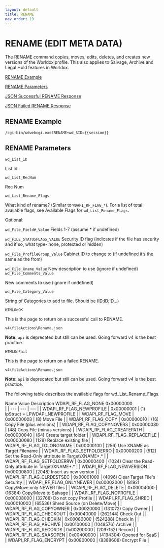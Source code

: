 ```yaml
---
layout: default
title: RENAME
nav_order: 19
---
```


# RENAME (EDIT META DATA) 

The RENAME command copies, moves, edits, deletes, and creates new versions of the Worldox profile. This also applies to Salvage, Archive and Legal Hold features in Worldox.

[RENAME Example](#rename-example)

[RENAME Parameters](#rename-parameters)

[JSON Successful RENAME Response](#json-successful-rename-response)

[JSON Failed RENAME Response](#json-failed-rename-response)

## RENAME Example

`/cgi-bin/wdwebcgi.exe?RENAME+wd_SID={{session}}`

## RENAME Parameters

`wd_List_ID`

  List Id

 `wd_List_RecNum`

  Rec Num

`wd_List_Rename_Flags`

  What kind of rename? (Similar to `WDAPI_RF_FLAG_*`). For a list of total available flags, see Available Flags for `wd_List_Rename_Flags`.

  Optional: 
  
  `wd_File_Field#_Value`
    Fields 1-7 (assume * if undefined)
  
  `wd_FILE_STATUSFLAGS_VALUE`
    Security ID flag (indicates if the file has security and if so, what type- none, protected or hidden)
  
  `wd_File_ProfileGroup_Value`
    Cabinet ID to change to (if undefined it’s the same as the from)

`wd_File_Xname_Value`
    New description to use (ignore if undefined)
 
`wd_File_Comments_Value`

  New comments to use (ignore if undefined)

`wd_File_Category_Value`

  String of Categories to add to file. Should be (ID;ID;ID…)

`HTMLOnOK`

  This is the page to return on a successful call to RENAME.

  `v4\fileActions\Rename.json`

**Note:** `api` is deprecated but still can be used. Going forward v4 is the best practice.

`HTMLOnFail`

  This is the page to return on a failed RENAME.

  `v4\fileActions\Rename.json`

**Note:** `api` is deprecated but still can be used. Going forward v4 is the best practice.




The following table describes the available flags for wd_List_Rename_Flags.

Name	Value	Description
WDAPI_RF_FLAG_NONE	0x00000000	
| | --- | --- | --- | | WDAPI_RF_FLAG_NEWPROFILE | 0x00000001 | (1) lpStruct = LPWDAPI_NEWPROFILE | | WDAPI_RF_FLAG_MOVE | 0x00000008 | (8) Move File | | WDAPI_RF_FLAG_COPY | 0x00000010 | (16) Copy File (plus versions) | | WDAPI_RF_FLAG_COPYNOVERS | 0x00000030 | (48) Copy File (minus versions) | | WDAPI_RF_FLAG_CREATEPATH | 0x00000040 | (64) Create target folder | | WDAPI_RF_FLAG_REPLACEFILE | 0x00000080 | (128) Replace existing file | | WDAPI_RF_FLAG_TOLONGNAME | 0x00000100 | (256) Use XNAME as Target Filename | | WDAPI_RF_FLAG_SETFOLDERRO | 0x00000200 | (512) Set the Read-Only attribute in Target\XNAME*.* | | WDAPI_RF_FLAG_SETFOLDERRW | 0x00000400 | (1024) Clear the Read-Only attribute in Target\XNAME*.* | | WDAPI_RF_FLAG_NEWVERSION | 0x00000800 | (2048) Insert as new version | | WDAPI_RF_FLAG_CLRDESTSEC | 0x00001000 | (4096) Clear Target File's Security | | WDAPI_RF_FLAG_ONLYNEWER | 0x00002000 | (8192) Copy/Move only NEWER files | | WDAPI_RF_FLAG_DELETE | 0x00004000 | (16384) Copy/Move to Salvage | | WDAPI_RF_FLAG_NOPROFILE | 0x00008000 | (32768) Do not copy Profile | | WDAPI_RF_FLAG_SHRED | 0x00010000 | (65536) Shred Source (on Delete/Move) | | WDAPI_RF_FLAG_COPYOWNER | 0x00020000 | (131072) Copy Owner | | WDAPI_RF_FLAG_CHECKOUT | 0x00040000 | (262144) Check Out | | WDAPI_RF_FLAG_CHECKIN | 0x00080000 | (524288) Check In | | WDAPI_RF_FLAG_ARCHIVE | 0x00100000 | (1048576) Archive | | WDAPI_RF_FLAG_RECORDS | 0x00200000 | (2097152) Record | | WDAPI_RF_FLAG_SAASOPEN | 0x00400000 | (4194304) Opened for SaaS | | WDAPI_RF_FLAG_ENCRYPT | 0x00800000 | (8388608) Encrypt File |

